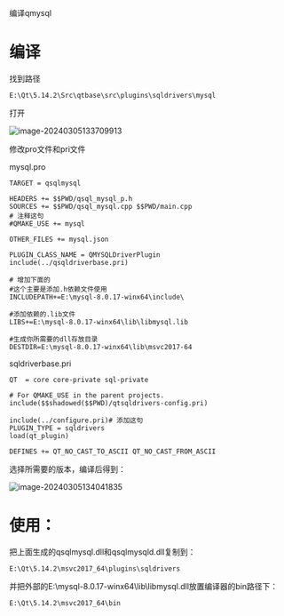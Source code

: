 编译qmysql

# 编译

找到路径

```
E:\Qt\5.14.2\Src\qtbase\src\plugins\sqldrivers\mysql
```



打开

![image-20240305133709913](C:\Users\11070\AppData\Roaming\Typora\typora-user-images\image-20240305133709913.png)

修改pro文件和pri文件

mysql.pro

```shell
TARGET = qsqlmysql

HEADERS += $$PWD/qsql_mysql_p.h
SOURCES += $$PWD/qsql_mysql.cpp $$PWD/main.cpp
# 注释这句
#QMAKE_USE += mysql

OTHER_FILES += mysql.json

PLUGIN_CLASS_NAME = QMYSQLDriverPlugin
include(../qsqldriverbase.pri)

# 增加下面的
#这个主要是添加.h依赖文件使用
INCLUDEPATH+=E:\mysql-8.0.17-winx64\include\

#添加依赖的.lib文件
LIBS+=E:\mysql-8.0.17-winx64\lib\libmysql.lib

#生成你所需要的dll存放目录
DESTDIR=E:\mysql-8.0.17-winx64\lib\msvc2017-64

```

sqldriverbase.pri

```shell
QT  = core core-private sql-private

# For QMAKE_USE in the parent projects.
include($$shadowed($$PWD)/qtsqldrivers-config.pri)

include(../configure.pri)# 添加这句
PLUGIN_TYPE = sqldrivers
load(qt_plugin)

DEFINES += QT_NO_CAST_TO_ASCII QT_NO_CAST_FROM_ASCII

```

选择所需要的版本，编译后得到：

![image-20240305134041835](C:\Users\11070\AppData\Roaming\Typora\typora-user-images\image-20240305134041835.png)

# 使用：

把上面生成的qsqlmysql.dll和qsqlmysqld.dll复制到：

```
E:\Qt\5.14.2\msvc2017_64\plugins\sqldrivers
```

并把外部的E:\mysql-8.0.17-winx64\lib\libmysql.dll放置编译器的bin路径下：

```
E:\Qt\5.14.2\msvc2017_64\bin
```



